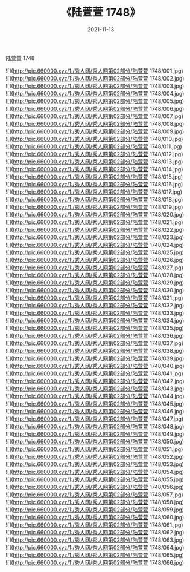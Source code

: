 ﻿---
layout: post
title:  《陆萱萱 1748》
date:   2021-11-13
img: http://pic.660000.xyz/1:/秀人网/秀人网第02部分/陆萱萱 1748/000.jpg
categories: [美女, 清纯, 唯美]
---

陆萱萱 1748

  ![](http://pic.660000.xyz/1:/秀人网/秀人网第02部分/陆萱萱 1748/001.jpg) <br> ![](http://pic.660000.xyz/1:/秀人网/秀人网第02部分/陆萱萱 1748/002.jpg) <br> ![](http://pic.660000.xyz/1:/秀人网/秀人网第02部分/陆萱萱 1748/003.jpg) <br> ![](http://pic.660000.xyz/1:/秀人网/秀人网第02部分/陆萱萱 1748/004.jpg) <br> ![](http://pic.660000.xyz/1:/秀人网/秀人网第02部分/陆萱萱 1748/005.jpg) <br> ![](http://pic.660000.xyz/1:/秀人网/秀人网第02部分/陆萱萱 1748/006.jpg) <br> ![](http://pic.660000.xyz/1:/秀人网/秀人网第02部分/陆萱萱 1748/007.jpg) <br> ![](http://pic.660000.xyz/1:/秀人网/秀人网第02部分/陆萱萱 1748/008.jpg) <br> ![](http://pic.660000.xyz/1:/秀人网/秀人网第02部分/陆萱萱 1748/009.jpg) <br> ![](http://pic.660000.xyz/1:/秀人网/秀人网第02部分/陆萱萱 1748/010.jpg) <br> ![](http://pic.660000.xyz/1:/秀人网/秀人网第02部分/陆萱萱 1748/011.jpg) <br> ![](http://pic.660000.xyz/1:/秀人网/秀人网第02部分/陆萱萱 1748/012.jpg) <br> ![](http://pic.660000.xyz/1:/秀人网/秀人网第02部分/陆萱萱 1748/013.jpg) <br> ![](http://pic.660000.xyz/1:/秀人网/秀人网第02部分/陆萱萱 1748/014.jpg) <br> ![](http://pic.660000.xyz/1:/秀人网/秀人网第02部分/陆萱萱 1748/015.jpg) <br> ![](http://pic.660000.xyz/1:/秀人网/秀人网第02部分/陆萱萱 1748/016.jpg) <br> ![](http://pic.660000.xyz/1:/秀人网/秀人网第02部分/陆萱萱 1748/017.jpg) <br> ![](http://pic.660000.xyz/1:/秀人网/秀人网第02部分/陆萱萱 1748/018.jpg) <br> ![](http://pic.660000.xyz/1:/秀人网/秀人网第02部分/陆萱萱 1748/019.jpg) <br> ![](http://pic.660000.xyz/1:/秀人网/秀人网第02部分/陆萱萱 1748/020.jpg) <br> ![](http://pic.660000.xyz/1:/秀人网/秀人网第02部分/陆萱萱 1748/021.jpg) <br> ![](http://pic.660000.xyz/1:/秀人网/秀人网第02部分/陆萱萱 1748/022.jpg) <br> ![](http://pic.660000.xyz/1:/秀人网/秀人网第02部分/陆萱萱 1748/023.jpg) <br> ![](http://pic.660000.xyz/1:/秀人网/秀人网第02部分/陆萱萱 1748/024.jpg) <br> ![](http://pic.660000.xyz/1:/秀人网/秀人网第02部分/陆萱萱 1748/025.jpg) <br> ![](http://pic.660000.xyz/1:/秀人网/秀人网第02部分/陆萱萱 1748/026.jpg) <br> ![](http://pic.660000.xyz/1:/秀人网/秀人网第02部分/陆萱萱 1748/027.jpg) <br> ![](http://pic.660000.xyz/1:/秀人网/秀人网第02部分/陆萱萱 1748/028.jpg) <br> ![](http://pic.660000.xyz/1:/秀人网/秀人网第02部分/陆萱萱 1748/029.jpg) <br> ![](http://pic.660000.xyz/1:/秀人网/秀人网第02部分/陆萱萱 1748/030.jpg) <br> ![](http://pic.660000.xyz/1:/秀人网/秀人网第02部分/陆萱萱 1748/031.jpg) <br> ![](http://pic.660000.xyz/1:/秀人网/秀人网第02部分/陆萱萱 1748/032.jpg) <br> ![](http://pic.660000.xyz/1:/秀人网/秀人网第02部分/陆萱萱 1748/033.jpg) <br> ![](http://pic.660000.xyz/1:/秀人网/秀人网第02部分/陆萱萱 1748/034.jpg) <br> ![](http://pic.660000.xyz/1:/秀人网/秀人网第02部分/陆萱萱 1748/035.jpg) <br> ![](http://pic.660000.xyz/1:/秀人网/秀人网第02部分/陆萱萱 1748/036.jpg) <br> ![](http://pic.660000.xyz/1:/秀人网/秀人网第02部分/陆萱萱 1748/037.jpg) <br> ![](http://pic.660000.xyz/1:/秀人网/秀人网第02部分/陆萱萱 1748/038.jpg) <br> ![](http://pic.660000.xyz/1:/秀人网/秀人网第02部分/陆萱萱 1748/039.jpg) <br> ![](http://pic.660000.xyz/1:/秀人网/秀人网第02部分/陆萱萱 1748/040.jpg) <br> ![](http://pic.660000.xyz/1:/秀人网/秀人网第02部分/陆萱萱 1748/041.jpg) <br> ![](http://pic.660000.xyz/1:/秀人网/秀人网第02部分/陆萱萱 1748/042.jpg) <br> ![](http://pic.660000.xyz/1:/秀人网/秀人网第02部分/陆萱萱 1748/043.jpg) <br> ![](http://pic.660000.xyz/1:/秀人网/秀人网第02部分/陆萱萱 1748/044.jpg) <br> ![](http://pic.660000.xyz/1:/秀人网/秀人网第02部分/陆萱萱 1748/045.jpg) <br> ![](http://pic.660000.xyz/1:/秀人网/秀人网第02部分/陆萱萱 1748/046.jpg) <br> ![](http://pic.660000.xyz/1:/秀人网/秀人网第02部分/陆萱萱 1748/047.jpg) <br> ![](http://pic.660000.xyz/1:/秀人网/秀人网第02部分/陆萱萱 1748/048.jpg) <br> ![](http://pic.660000.xyz/1:/秀人网/秀人网第02部分/陆萱萱 1748/049.jpg) <br> ![](http://pic.660000.xyz/1:/秀人网/秀人网第02部分/陆萱萱 1748/050.jpg) <br> ![](http://pic.660000.xyz/1:/秀人网/秀人网第02部分/陆萱萱 1748/051.jpg) <br> ![](http://pic.660000.xyz/1:/秀人网/秀人网第02部分/陆萱萱 1748/052.jpg) <br> ![](http://pic.660000.xyz/1:/秀人网/秀人网第02部分/陆萱萱 1748/053.jpg) <br> ![](http://pic.660000.xyz/1:/秀人网/秀人网第02部分/陆萱萱 1748/054.jpg) <br> ![](http://pic.660000.xyz/1:/秀人网/秀人网第02部分/陆萱萱 1748/055.jpg) <br> ![](http://pic.660000.xyz/1:/秀人网/秀人网第02部分/陆萱萱 1748/056.jpg) <br> ![](http://pic.660000.xyz/1:/秀人网/秀人网第02部分/陆萱萱 1748/057.jpg) <br> ![](http://pic.660000.xyz/1:/秀人网/秀人网第02部分/陆萱萱 1748/058.jpg) <br> ![](http://pic.660000.xyz/1:/秀人网/秀人网第02部分/陆萱萱 1748/059.jpg) <br> ![](http://pic.660000.xyz/1:/秀人网/秀人网第02部分/陆萱萱 1748/060.jpg) <br> ![](http://pic.660000.xyz/1:/秀人网/秀人网第02部分/陆萱萱 1748/061.jpg) <br> ![](http://pic.660000.xyz/1:/秀人网/秀人网第02部分/陆萱萱 1748/062.jpg) <br> ![](http://pic.660000.xyz/1:/秀人网/秀人网第02部分/陆萱萱 1748/063.jpg) <br> ![](http://pic.660000.xyz/1:/秀人网/秀人网第02部分/陆萱萱 1748/064.jpg) <br> ![](http://pic.660000.xyz/1:/秀人网/秀人网第02部分/陆萱萱 1748/065.jpg) <br> ![](http://pic.660000.xyz/1:/秀人网/秀人网第02部分/陆萱萱 1748/066.jpg) <br>